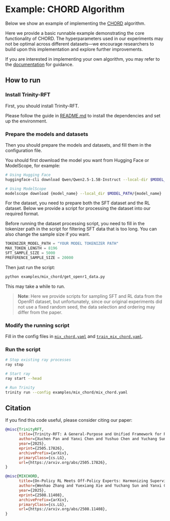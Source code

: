 # Example: CHORD Algorithm

Below we show an example of implementing the [CHORD](https://arxiv.org/pdf/2508.11408) algorithm.

Here we provide a basic runnable example demonstrating the core functionality of CHORD. The hyperparameters used in our experiments may not be optimal across different datasets—we encourage researchers to build upon this implementation and explore further improvements.

If you are interested in implementing your own algorithm, you may refer to the [documentation](../../docs/sphinx_doc/source/tutorial/example_mix_algo.md) for guidance.

## How to run

### Install Trinity-RFT

First, you should install Trinity-RFT.

Please follow the guide in [README.md](../../README.md) to install the dependencies and set up the environment.

### Prepare the models and datasets

Then you should prepare the models and datasets, and fill them in the configuration file.

You should first download the model you want from Hugging Face or ModelScope, for example:
```bash
# Using Hugging Face
huggingface-cli download Qwen/Qwen2.5-1.5B-Instruct --local-dir $MODEL_PATH/Qwen/Qwen2.5-1.5B-Instruct

# Using ModelScope
modelscope download {model_name} --local_dir $MODEL_PATH/{model_name}
```

For the dataset, you need to prepare both the SFT dataset and the RL dataset. Below we provide a script for processing the dataset into our required format.

Before running the dataset processing script, you need to fill in the tokenizer path in the script for filtering SFT data that is too long.
You can also change the sample size if you want.
```python
TOKENIZER_MODEL_PATH = "YOUR MODEL TOKENIZER PATH"
MAX_TOKEN_LENGTH = 8196
SFT_SAMPLE_SIZE = 5000
PREFERENCE_SAMPLE_SIZE = 20000
```

Then just run the script:
```bash
python examples/mix_chord/get_openr1_data.py
```
This may take a while to run.

> **Note**: Here we provide scripts for sampling SFT and RL data from the OpenR1 dataset, but unfortunately, since our original experiments did not use a fixed random seed, the data selection and ordering may differ from the paper.

### Modify the running script

Fill in the config files in [`mix_chord.yaml`](mix_chord.yaml) and [`train_mix_chord.yaml`](train_mix_chord.yaml).

### Run the script

```bash
# Stop existing ray processes
ray stop

# Start ray
ray start --head

# Run Trinity
trinity run --config examples/mix_chord/mix_chord.yaml
```

## Citation

If you find this code useful, please consider citing our paper:
```bibtex
@misc{TrinityRFT,
      title={Trinity-RFT: A General-Purpose and Unified Framework for Reinforcement Fine-Tuning of Large Language Models},
      author={Xuchen Pan and Yanxi Chen and Yushuo Chen and Yuchang Sun and Daoyuan Chen and Wenhao Zhang and Yuexiang Xie and Yilun Huang and Yilei Zhang and Dawei Gao and Weijie Shi and Yaliang Li and Bolin Ding and Jingren Zhou},
      year={2025},
      eprint={2505.17826},
      archivePrefix={arXiv},
      primaryClass={cs.LG},
      url={https://arxiv.org/abs/2505.17826},
}

@misc{MIXCHORD,
      title={On-Policy RL Meets Off-Policy Experts: Harmonizing Supervised Fine-Tuning and Reinforcement Learning via Dynamic Weighting},
      author={Wenhao Zhang and Yuexiang Xie and Yuchang Sun and Yanxi Chen and Guoyin Wang and Yaliang Li and Bolin Ding and Jingren Zhou},
      year={2025},
      eprint={2508.11408},
      archivePrefix={arXiv},
      primaryClass={cs.LG},
      url={https://arxiv.org/abs/2508.11408},
}
```
